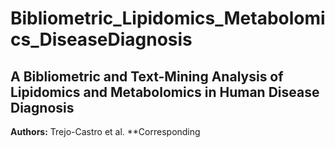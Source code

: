 # Bibliometric_Lipidomics_Metabolomics_DiseaseDiagnosis

## A Bibliometric and Text-Mining Analysis of Lipidomics and Metabolomics in Human Disease Diagnosis

**Authors:** Trejo-Castro et al.
**Corresponding 
